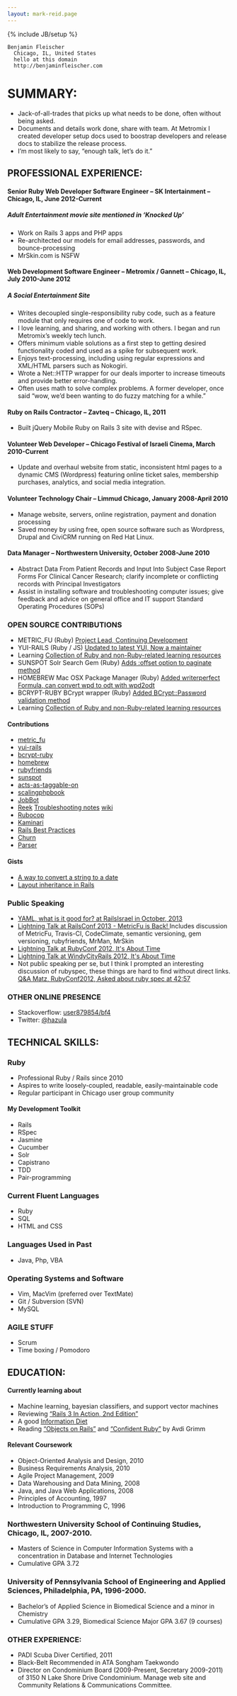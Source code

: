 ```yaml
---
layout: mark-reid.page
---
```

{% include JB/setup %}
<html>
<head>
   <title>Benjamin Fleischer's Resume</title>
   <link href="/css/resume.css" media="screen" rel="stylesheet" type="text/css" />
</head>
<body>
<div id="resume">

    Benjamin Fleischer
      Chicago, IL, United States
      hello at this domain
      http://benjaminfleischer.com

# SUMMARY:

*   Jack-of-all-trades that picks up what needs to be done, often without being asked.
*   Documents and details work done, share with team.  At Metromix I created developer setup docs used to boostrap developers and release docs to stabilize the release process.
*   I&rsquo;m most likely to say, &ldquo;enough talk, let&rsquo;s do it.&rdquo;

## PROFESSIONAL EXPERIENCE:

#### Senior Ruby Web Developer Software Engineer &ndash; SK Intertainment &ndash; Chicago, IL, June 2012-Current

##### Adult Entertainment movie site mentioned in &lsquo;Knocked Up&rsquo;

*   Work on Rails 3 apps and PHP apps
*   Re-architected our models for email addresses, passwords, and bounce-processing
*   MrSkin.com is NSFW

#### Web Development Software Engineer &ndash; Metromix / Gannett &ndash; Chicago, IL, July 2010-June 2012

##### A Social Entertainment Site

*   Writes decoupled single-responsibility ruby code, such as a feature module that only requires one of code to work.
*   I love learning, and sharing, and working with others.  I began and run Metromix&rsquo;s weekly tech lunch.
*   Offers minimum viable solutions as a first step to getting desired functionality coded and used as a spike for subsequent work.
*   Enjoys text-processing, including using regular expressions and XML/HTML parsers such as Nokogiri.
*   Wrote a Net::HTTP wrapper for our deals importer to increase timeouts and provide better error-handling.
*   Often uses math to solve complex problems.  A former developer, once said &ldquo;wow, we&rsquo;d been wanting to do fuzzy matching for a while.&rdquo;

#### Ruby on Rails Contractor &ndash; Zavteq &ndash; Chicago, IL, 2011

*   Built jQuery Mobile Ruby on Rails 3 site with devise and RSpec.

#### Volunteer Web Developer &ndash; Chicago Festival of Israeli Cinema, March 2010-Current

*   Update and overhaul website from static, inconsistent html pages to a dynamic CMS (Wordpress) featuring online ticket sales, membership purchases, analytics, and social media integration.

#### Volunteer Technology Chair &ndash; Limmud Chicago, January 2008-April 2010

*   Manage website, servers, online registration, payment and donation processing
*   Saved money by using free, open source software such as Wordpress, Drupal and CiviCRM running on Red Hat Linux.

#### Data Manager &ndash; Northwestern University, October 2008-June 2010

*   Abstract Data From Patient Records and Input Into Subject Case Report Forms For Clinical Cancer Research; clarify incomplete or conflicting records with Principal Investigators
*   Assist in installing software and troubleshooting computer issues; give feedback and advice on general office and IT support Standard Operating Procedures (SOPs)

### OPEN SOURCE CONTRIBUTIONS

*   METRIC_FU (Ruby) [Project Lead, Continuing Development](https://github.com/metricfu/metric_fu)
*   YUI-RAILS (Ruby / JS) [Updated to latest YUI, Now a maintainer](https://github.com/nextmat/yui-rails)
*   Learning [Collection of Ruby and non-Ruby-related learning resources](https://github.com/bf4/learning)
*   SUNSPOT Solr Search Gem (Ruby) [Adds :offset option to paginate method](https://github.com/sunspot/sunspot/commit/2a99fd395a49f4137fd4d2ced0610367ecabf4fe)
*   HOMEBREW Mac OSX Package Manager (Ruby) [Added writerperfect Formula, can convert wpd to odt with wpd2odt](https://github.com/mxcl/homebrew/pull/4917)
*   BCRYPT-RUBY BCrypt wrapper (Ruby) [Added BCrypt::Password validation method](https://github.com/codahale/bcrypt-ruby/pull/48)
*   Learning [Collection of Ruby and non-Ruby-related learning resources](https://github.com/bf4/learning)

#### Contributions

<div class="span12">

*   [metric_fu](https://github.com/metricfu/metric_fu/commits?author=bf4)
*   [yui-rails](https://github.com/nextmat/yui-rails/commits?author=bf4)
*   [bcrypt-ruby](https://github.com/codahale/bcrypt-ruby/commits?author=bf4)
*   [homebrew](https://github.com/mxcl/homebrew/commits?author=bf4)
*   [rubyfriends](https://github.com/rubyrogues/rubyfriends/commits?author=bf4)
*   [sunspot](https://github.com/sunspot/sunspot/commits?author=bf4)
*   [acts-as-taggable-on](https://github.com/mbleigh/acts-as-taggable-on/commits?author=bf4)
*   [scalingphpbook](https://github.com/scalingphpbook/book/commits?author=bf4)
*   [JobBot](https://github.com/Neurogami/JotBot/commits?author=bf4)
*   [Reek](https://github.com/troessner/reek/commits?author=bf4) [Troubleshooting notes](https://github.com/troessner/reek/pull/161) [wiki](https://github.com/troessner/reek/wiki/Troubleshooting)
*   [Rubocop](https://github.com/bbatsov/rubocop/commits?author=bf4)
*   [Kaminari](https://github.com/amatsuda/kaminari/commits?author=bf4)
*   [Rails Best Practices](https://github.com/railsbp/rails_best_practices/commits?author=bf4)
*   [Churn](https://github.com/danmayer/churn/commits?author=bf4)
*   [Parser](https://github.com/whitequark/parser/issues/21)
</div>

#### Gists

*   [A way to convert a string to a date](https://gist.github.com/4370014)
*   [Layout inheritance in Rails](https://gist.github.com/4370117)

### Public Speaking

*   [YAML, what is it good for? at RailsIsrael in October, 2013](http://railsisrael2013.events.co.il/presentations/868-yaml-what-is-it-good-for)
*   [
      Lightning Talk at RailsConf 2013 - MetricFu is Back!
    ](http://www.justin.tv/confreaks/c/2245302)
    Includes discussion of MetricFu, Travis-CI, CodeClimate, semantic versioning, gem versioning, rubyfriends, MrMan, MrSkin
*   [Lightning Talk at RubyConf 2012, It's About Time](http://vimeo.com/53892354)
*   [Lightning Talk at WindyCityRails 2012, It's About Time](http://vimeo.com/51707399)
*   Not public speaking per se, but I think I prompted an interesting discussion of rubyspec, these things are hard to find without direct links.  [Q&A Matz,  RubyConf2012, Asked about ruby spec at 42:57](http://www.youtube.com/watch?v=B7vCuNaqT7k&hd=1&t=42m57s)

### OTHER ONLINE PRESENCE

*   Stackoverflow: [user879854/bf4](http://stackoverflow.com/users/879854/bf4)
*   Twitter: [@hazula](https://twitter.com/#!/hazula)

## TECHNICAL SKILLS:

### Ruby

*   Professional Ruby / Rails since 2010
*   Aspires to write loosely-coupled, readable, easily-maintainable code
*   Regular participant in Chicago user group community

#### My Development Toolkit

*   Rails
*   RSpec
*   Jasmine
*   Cucumber
*   Solr
*   Capistrano
*   TDD
*   Pair-programming

### Current Fluent Languages

*   Ruby
*   SQL
*   HTML and CSS

### Languages Used in Past

*   Java, Php, VBA

### Operating Systems and Software

*   Vim, MacVim (preferred over TextMate)
*   Git / Subversion (SVN)
*   MySQL

### AGILE STUFF

*   Scrum
*   Time boxing / Pomodoro

## EDUCATION:

#### Currently learning about

*   Machine learning, bayesian classifiers, and support vector machines
*   Reviewing [&ldquo;Rails 3 In Action, 2nd Edition&rdquo;](http://www.manning.com/bigg2/)
*   A good [Information Diet](http://www.informationdiet.com/)
*   Reading [&ldquo;Objects on Rails&rdquo;](http://objectsonrails.com/) and [&ldquo;Confident Ruby&rdquo;](http://devblog.avdi.org/2012/06/05/confident-ruby-beta/) by Avdi Grimm

#### Relevant Coursework

*   Object-Oriented Analysis and Design, 2010
*   Business Requirements Analysis, 2010
*   Agile Project Management, 2009
*   Data Warehousing and Data Mining, 2008
*   Java, and Java Web Applications, 2008
*   Principles of Accounting, 1997
*   Introduction to Programming C, 1996

### Northwestern University School of Continuing Studies, Chicago, IL, 2007-2010.

*   Masters of Science in Computer Information Systems with a concentration in Database and Internet Technologies
*   Cumulative GPA 3.72

### University of Pennsylvania School of Engineering and Applied Sciences, Philadelphia, PA, 1996-2000.

*   Bachelor&rsquo;s of Applied Science in Biomedical Science and a minor in Chemistry
*   Cumulative GPA 3.29, Biomedical Science Major GPA 3.67 (9 courses)

### OTHER EXPERIENCE:

*   PADI Scuba Diver Certified, 2011
*   Black-Belt Recommended in ATA Songham Taekwondo
*   Director on Condominium Board (2009-Present, Secretary 2009-2011) of 3150 N Lake Shore Drive Condominium.  Manage web site and Community Relations &amp; Communications Committee.


 </div>
</body>
</html>
